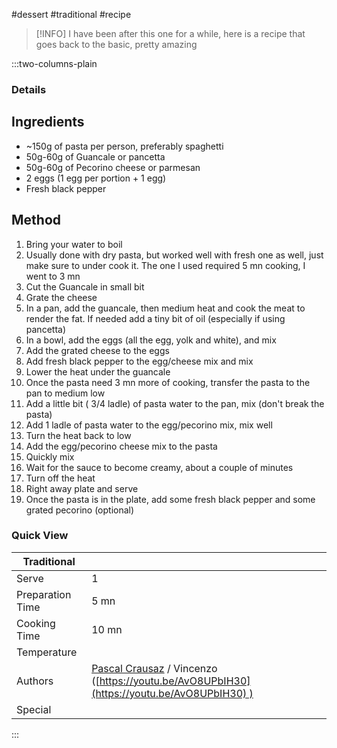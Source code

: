 #dessert #traditional #recipe

> [!INFO]
> I have been after this one for a while, here is a recipe that goes back to the basic, pretty amazing

:::two-columns-plain

### Details
## Ingredients

- ~150g of pasta per person, preferably spaghetti
- 50g-60g of Guancale or pancetta
- 50g-60g of Pecorino cheese or parmesan
- 2 eggs (1 egg per portion + 1 egg)
- Fresh black pepper


## Method

1. Bring your water to boil
2. Usually done with dry pasta, but worked well with fresh one as well, just make sure to under cook it. The one I used required 5 mn cooking, I went to 3 mn
3. Cut the Guancale in small bit
4. Grate the cheese
5. In a pan, add the guancale, then medium heat and cook the meat to render the fat. If needed add a tiny bit of oil (especially if using pancetta)
6. In a bowl, add the eggs (all the egg, yolk and white), and mix
7. Add the grated cheese to the eggs
8. Add fresh black pepper to the egg/cheese mix and mix
9. Lower the heat under the guancale
10. Once the pasta need 3 mn more of cooking, transfer the pasta to the pan to medium low
11. Add a little bit ( 3/4 ladle) of pasta water to the pan, mix (don't break the pasta)
12. Add 1 ladle of pasta water to the egg/pecorino mix, mix well
13. Turn the heat back to low
14. Add the egg/pecorino cheese mix to the pasta
15. Quickly mix
16. Wait for the sauce to become creamy, about a couple of minutes
17. Turn off the heat
18. Right away plate and serve
19. Once the pasta is in the plate, add some fresh black pepper and some grated pecorino (optional)



### Quick View
| Traditional      |                                                |
| ---------------- | ---------------------------------------------- |
| Serve            | 1                                              |
| Preparation Time | 5 mn                                           |
| Cooking Time     | 10 mn                                          |
| Temperature      |                                                |
| Authors          | [Pascal Crausaz](mailto:pascal@askpascal.com) / Vincenzo ([https://youtu.be/AvO8UPbIH30](https://youtu.be/AvO8UPbIH30) ) |
| Special          |                                                |

:::


